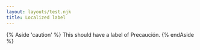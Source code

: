```yaml
---
layout: layouts/test.njk
title: Localized label
---
```


{% Aside 'caution' %}
This should have a label of Precaución.
{% endAside %}

